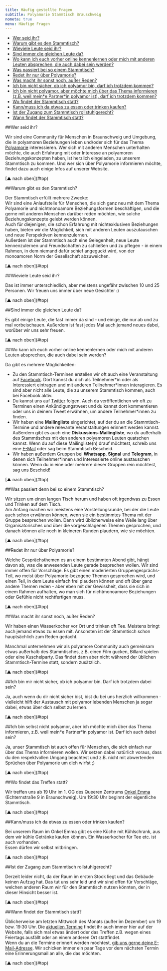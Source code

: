 ```yaml
---
title: Häufig gestellte Fragen
subtitle: Polyamorie Stammtisch Brauschweig
nometa: true
menu: Häufige Fragen
---
```

<a name="top"></a>

- [Wer seid ihr?](#werseidihr)
- [Warum gibt es den Stammtisch?](#warum)
- [Wieviele Leute seid ihr?](#wieviele)
- [Sind immer die gleichen Leute da?](#diegleichenleute)
- [Wo kann ich euch vorher online kennenlernen oder mich mit anderen Leuten absprechen, die auch dabei sein werden?](#socialmedia)
- [Was passiert bei so einem Stammtisch?](#waspassiert)
- [Redet ihr nur über Polyamorie?](#thema)
- [Was macht ihr sonst noch, außer Reden?](#wassonst)
- [Ich bin nicht sicher, ob ich polyamor bin, darf ich trotzdem kommen?](#nichtsicher)
- [Ich bin nicht polyamor, aber möchte mich über das Thema informieren (z.B. weil mein\*e Partner\*in polyamor ist), darf ich trotzdem kommen?](#nichtpoly)
- [Wo findet der Stammtisch statt?](#wo)
- [Kann/muss ich da etwas zu essen oder trinken kaufen?](#essen)
- [Ist der Zugang zum Stammtisch rollstuhlgerecht?](#rollstuhl)
- [Wann findet der Stammtisch statt?](#wann)

##<a name="werseidihr"></a>Wer seid ihr?

Wir sind eine Community für Menschen in Braunschweig und Umgebung, die in polyamoren Beziehungen leben und/oder sich für das Thema [Polyamorie](/polyamorie/) interessieren. Wer sich mit anderen Menschen unterhalten möchte, die auch Erfahrung mit oder Interesse an polyamoren Beziehungskonzepten haben, ist herzlich eingeladen, zu unserem Stammtisch zu kommen. Und wer sich über Polyamorie informieren möchte, findet dazu auch einige Infos auf unserer Website.

<p class="up" markdown ="1">[▲ nach oben](#top)</p>

##<a name="warum"></a>Warum gibt es den Stammtisch?

Der Stammtisch erfüllt mehrere Zwecke:  
Wir sind eine Anlaufstelle für Menschen, die sich ganz neu mit dem Thema Polyamorie und nichtmonoamore Beziehungsformen beschäftigen, und die gerne mit anderen Menschen darüber reden möchten, wie solche Beziehungskonzepte gelebt werden können.  
Auch für diejenigen, die schon Erfahrung mit nichtexklusiven Beziehungen haben, bieten wir die Möglichkeit, sich mit anderen Leuten auszutauschen und neue Perspektiven kennenzulernen.  
Außerdem ist der Stammtisch auch eine Gelegenheit, neue Leute kennenzulernen und Freundschaften zu schließen und zu pflegen - in einem Rahmen, in dem niemand dafür schief angeguckt wird, von der monoamoren Norm der Gesellschaft abzuweichen.

<p class="up" markdown ="1">[▲ nach oben](#top)</p>

##<a name="wieviele"></a>Wieviele Leute seid ihr?

Das ist immer unterschiedlich, aber meistens ungefähr zwischen 10 und 25 Personen. Wir freuen uns immer über neue Gesichter :)

<p class="up" markdown ="1">[▲ nach oben](#top)</p>

##<a name="diegleichenleute"></a>Sind immer die gleichen Leute da?

Es gibt einige Leute, die fast immer da sind - und einige, die nur ab und zu mal vorbeischauen. Außerdem ist fast jedes Mal auch jemand neues dabei, worüber wir uns sehr freuen.

<p class="up" markdown ="1">[▲ nach oben](#top)</p>

##<a name="socialmedia"></a>Wo kann ich euch vorher online kennenlernen oder mich mit anderen Leuten absprechen, die auch dabei sein werden?

Da gibt es mehrere Möglichkeiten: 

- Zu den Stammtisch-Terminen erstellen wir oft auch eine Veranstaltung auf [Facebook](https://www.facebook.com/polyGruppeBS/). Dort kannst du dich als Teilnehmer\*in oder als Interessiert eintragen und mit anderen Teilnehmer\*innen interagieren. Es sind aber nicht alle Leute, die zu unserem Stammtisch kommen, auch bei Facebook aktiv.
- Du kannst uns auf [Twitter](https://twitter.com/poly_bs) folgen. Auch da veröffentlichen wir oft zu Terminen einen Ankündigungstweet und du kannst dort kommentieren oder uns in deinem Tweet erwähnen, um andere Teilnehmer\*innen zu finden.
- Wir haben eine **Mailingliste** eingerichtet, auf der du an die Stammtisch-Termine und andere relevante Veranstaltungen erinnert werden kannst. Außerdem gibt es auch eine **Diskussions-Mailingliste**, wo du außerhalb des Stammtisches mit den anderen polyamoren Leuten quatschen kannst. Wenn du auf diese Mailingliste(n) drauf möchtest, schreib uns eine [E-Mail](/kontakt/) oder sag beim Stammtisch Bescheid.
- Wir haben außerdem Gruppen bei **Whatsapp**, **Signal** und **Telegram**, in denen sich Teilnehmer\*innen und Interessierte online austauschen können. Wenn du in eine oder mehrere dieser Gruppen rein möchtest, [sag uns Bescheid](/kontakt/)!

<p class="up" markdown ="1">[▲ nach oben](#top)</p>

##<a name="waspassiert"></a>Was passiert denn bei so einem Stammtisch?

Wir sitzen um einen langen Tisch herum und haben oft irgendwas zu Essen und Trinken auf dem Tisch.  
Am Anfang machen wir meistens eine Vorstellungsrunde, bei der die Leute auch schon erwähnen können, wenn sie ein bestimmtes Thema mit der Gruppe besprechen wollen. Dann wird üblicherweise eine Weile lang über Organisatorisches und über die vorgeschlagenen Themen gesprochen, und danach können alle noch in kleineren Runden plaudern, wie sie möchten.

<p class="up" markdown ="1">[▲ nach oben](#top)</p>

##<a name="thema"></a>Redet ihr nur über Polyamorie?

Welche Gesprächsthemen es an einem bestimmten Abend gibt, hängt davon ab, was die anwesenden Leute gerade besprechen wollen. Wir sind immer offen für Vorschläge. Es gibt einen moderierten Gruppengesprächs-Teil, wo meist über Polyamorie-bezogene Themen gesprochen wird, und einen Teil, in dem Leute einfach frei plaudern können und oft über ganz andere Themen reden - aber eben mit der Gewissheit, dass sie sich in einem Rahmen aufhalten, wo man sich für nichtmonoamore Beziehungen oder Gefühle nicht rechtfertigen muss.

<p class="up" markdown ="1">[▲ nach oben](#top)</p>

##<a name="wassonst"></a>Was macht ihr sonst noch, außer Reden?

Wir haben einen Wasserkocher vor Ort und trinken oft Tee. Meistens bringt auch jemand etwas zu essen mit. Ansonsten ist der Stammtisch schon hauptsächlich zum Reden gedacht. 

Manchmal unternehmen wir als polyamore Community auch gemeinsam etwas außerhalb des Stammtisches, z.B. einen Film gucken, Billard spielen oder eine Kuschelparty. Das findet dann aber nicht während der üblichen Stammtisch-Termine statt, sondern zusätzlich.

<p class="up" markdown ="1">[▲ nach oben](#top)</p>

##<a name="nichtsicher"></a>Ich bin mir nicht sicher, ob ich polyamor bin. Darf ich trotzdem dabei sein?

Ja, auch wenn du dir nicht sicher bist, bist du bei uns herzlich willkommen - vielleicht hilft der Austausch mit polyamor lebenden Menschen ja sogar dabei, etwas über dich selbst zu lernen.

<p class="up" markdown ="1">[▲ nach oben](#top)</p>

##<a name="nichtpoly"></a>Ich bin selbst nicht polyamor, aber ich möchte mich über das Thema informieren, z.B. weil mein\*e Partner\*in polyamor ist. Darf ich auch dabei sein?

Ja, unser Stammtisch ist auch offen für Menschen, die sich einfach nur über das Thema informieren wollen. Wir setzen dabei natürlich voraus, dass du den respektvollen Umgang beachtest und z.B. nicht mit abwertenden Sprüchen über Polyamorie um dich wirfst ;)

<p class="up" markdown ="1">[▲ nach oben](#top)</p>

##<a name="wo"></a>Wo findet das Treffen statt?

Wir treffen uns ab 19 Uhr im 1. OG des Queeren Zentrums [Onkel Emma](https://onkel-emma.org/) (Echternstraße 9 in Braunschweig). Um 19:30 Uhr beginnt der eigentliche Stammtisch.

<p class="up" markdown ="1">[▲ nach oben](#top)</p>

##<a name="essen"></a>Kann/muss ich da etwas zu essen oder trinken kaufen?

Bei unserem Raum im Onkel Emma gibt es eine Küche mit Kühlschrank, aus dem wir kühle Getränke kaufen können. Ein Wasserkocher für Tee etc. ist auch vorhanden.  
Essen dürfen wir selbst mitbringen.

<p class="up" markdown ="1">[▲ nach oben](#top)</p>

##<a name="rollstuhl"></a>Ist der Zugang zum Stammtisch rollstuhlgerecht?

Derzeit leider nicht, da der Raum im ersten Stock liegt und das Gebäude keinen Aufzug hat. Das tut uns sehr leid und wir sind offen für Vorschläge, welchen anderen Raum wir für den Stammtisch nutzen könnten, der in dieser Hinsicht besser ist.

<p class="up" markdown ="1">[▲ nach oben](#top)</p>

##<a name="wann"></a>Wann findet der Stammtisch statt?

Üblicherweise am letzten Mittwoch des Monats (außer im Dezember) um 19 bzw. 19:30 Uhr. Die [aktuellen Termine](/termine/) findet ihr auch immer hier auf der Website, falls sich mal etwas ändert oder das Treffen z.B. wegen eines Feiertags ausfällt oder an einem anderen Ort stattfindet.  
Wenn du an die Termine erinnert werden möchtest, [gib uns gerne deine E-Mail-Adresse](/kontakt/). Wir schicken immer ein paar Tage vor dem nächsten Termin eine Erinnerungsmail an alle, die das möchten.

<p class="up" markdown ="1">[▲ nach oben](#top)</p>
